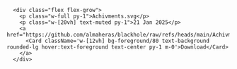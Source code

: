       <div class="flex flex-grow">
        <p class="w-full py-1">Achivments.svg</p>
        <p class="w-[20vh] text-muted py-1">21 Jan 2025</p>
        <a href="https://github.com/almaheras/blackhole/raw/refs/heads/main/Achivments.svg">
          <Card className='w-[12vh] bg-foreground/80 text-background rounded-lg hover:text-foreground text-center py-1 m-0'>Download</Card>
        </a>
      </div>
    
